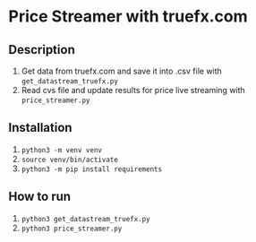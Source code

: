 # Price Streamer with truefx.com

## Description
1. Get data from truefx.com and save it into .csv file with `get_datastream_truefx.py`
2. Read cvs file and update results for price live streaming  with `price_streamer.py`


## Installation
1. `python3 -m venv venv`
2. `source venv/bin/activate`
3. `python3 -m pip install requirements`


## How to run
1. `python3 get_datastream_truefx.py`
2. `python3 price_streamer.py`